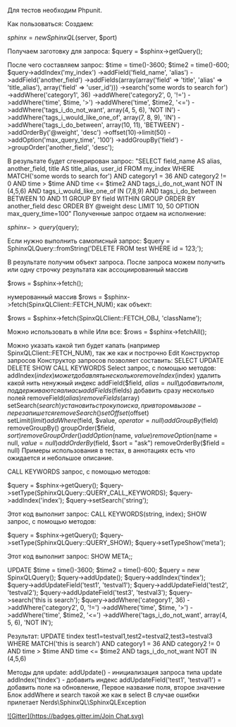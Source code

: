 Для тестов необходим Phpunit.

Как пользоваться:
Создаем:

$sphinx = new SphinxQL($server, $port)

Получаем заготовку для запроса:
$query = $sphinx->getQuery();

После чего составляем запрос:
$time = time()-3600;
        $time2 = time()-600;
        $query->addIndex('my_index')
            ->addField('field_name', 'alias')
            ->addField('another_field')
            ->addFields(array(array('field' => 'title', 'alias' => 'title_alias'), array('field' => 'user_id')))
            ->search('some words to search for')
            ->addWhere('category1', 36)
            ->addWhere('category2', 0, '!=')
            ->addWhere('time', $time, '>')
            ->addWhere('time', $time2, '<=')
            ->addWhere('tags_i_do_not_want', array(4, 5, 6), 'NOT IN')
            ->addWhere('tags_i_would_like_one_of', array(7, 8, 9), 'IN')
            ->addWhere('tags_i_do_between', array(10, 11), 'BETWEEN')
            ->addOrderBy('@weight', 'desc')
            ->offset(10)->limit(50)
            ->addOption('max_query_time', '100')
            ->addGroupBy('field')
            ->groupOrder('another_field', 'desc');

В результате будет сгенерирован запрос:
"SELECT field_name AS alias, another_field, title AS title_alias, user_id FROM my_index WHERE MATCH('some words to search for') AND category1 = 36 AND category2 != 0 AND time > $time AND time <= $time2 AND tags_i_do_not_want NOT IN (4,5,6) AND tags_i_would_like_one_of IN (7,8,9) AND tags_i_do_between BETWEEN 10 AND 11 GROUP BY field WITHIN GROUP ORDER BY another_field desc ORDER BY @weight desc LIMIT 10, 50 OPTION max_query_time=100"
Полученные запрос отдаем на исполнение:

$sphinx->query($query);

Если нужно выполнить самописный запрос:
$query = SphinxQLQuery::fromString('DELETE FROM test WHERE id = 123;');

В результате получим объект запроса.
После запроса можем получить или одну строчку результата как ассоциированный массив

$rows = $sphinx->fetch();

нумерованный массив
$rows = $sphinx->fetch(SpinxQLClient::FETCH_NUM);
как объект:

$rows = $sphinx->fetch(SpinxQLClient::FETCH_OBJ, 'className');

Можно использовать в while
Или все:
$rows = $sphinx->fetchAll();

Можно указать какой тип будет капать (например SpinxQLClient::FETCH_NUM), так же как и построчно
Edit
Конструктор запросов Конструктор запросов позволяет составить:
SELECT
UPDATE
DELETE
SHOW
CALL KEYWORDS
Select запрос, с помощью методов:
addIndex($index) может добавлять несколько
removeIndex($index) удалить какой нить ненужный индекс
addField($field, $alias=null) добавить поля, поддерживаются алиасы
addFields($fields) добавить сразу несколько полей
removeField($alias)
removeFields($array)
setSearch($search) установить строку поиска, при втором вызове - перезапишется
removeSearch()
setOffset($offset)
setLimit($limit)
addWhere($field, $value, $operator=null)
addGroupBy($field)
removeGroupBy()
groupOrder($field, $sort)
removeGroupOrder()
addOption($name, $value)
removeOption($name = null, $value = null)
addOrderBy($field, $sort = "ask")
removeOrderBy($field = null)
Примеры использования в тестах, в аннотациях есть что ожидается и небольшое описание.

CALL KEYWORDS запрос, с помощью методов:

$query = $sphinx->getQuery();
$query->setType(SphinxQLQuery::QUERY_CALL_KEYWORDS);
$query->addIndex('index');
$query->setSearch('string');

Этот код выполнит запрос:
CALL KEYWORDS(string, index);
SHOW запрос, с помощью методов:

$query = $sphinx->getQuery();
$query->setType(SphinxQLQuery::QUERY_SHOW);
$query->setTypeShow('meta');

Этот код выполнит запрос:
SHOW META;;

UPDATE
$time = time()-3600;
        $time2 = time()-600;
        $query = new SpinxQLQuery();
        $query->addUpdate();
        $query->addIndex('tindex');
        $query->addUpdateField('test1', 'testval1');
        $query->addUpdateField('test2', 'testval2');
        $query->addUpdateField('test3', 'testval3');
        $query->search('this is search');
        $query->addWhere('category1', 36)
            ->addWhere('category2', 0, '!=')
            ->addWhere('time', $time, '>')
            ->addWhere('time', $time2, '<=')
            ->addWhere('tags_i_do_not_want', array(4, 5, 6), 'NOT IN');

Результат:
UPDATE tindex  test1=testval1,test2=testval2,test3=testval3 WHERE MATCH('this is search') AND category1 = 36 AND category2 != 0 AND time > $time AND time <= $time2 AND tags_i_do_not_want NOT IN (4,5,6)

Методы для update:
addUpdate() - инициализация запроса типа update
addIndex('tindex') - добавить индекс
addUpdateField('test1', 'testval1') = добавить поле на обновление, Первое название поля, второе значение
Блок addWhere и search такой же как в select
В случае ошибки прилетает Nerds\SphinxQL\SphinxQLException

[![Gitter](https://badges.gitter.im/Join Chat.svg)](https://gitter.im/alterago/php-sphinxql?utm_source=badge&utm_medium=badge&utm_campaign=pr-badge&utm_content=badge)